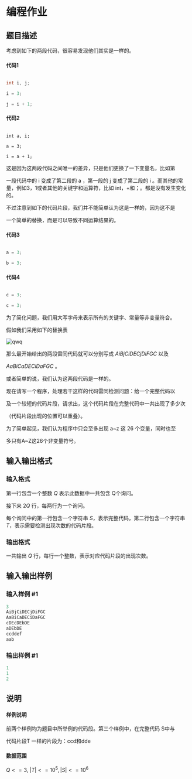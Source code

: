# 编程作业 

## 题目描述

考虑到如下的两段代码，很容易发现他们其实是一样的。

#### 代码1

```cpp

int i, j;

i = 3;

j = i + 1;

```

#### 代码2

```

int a, i;

a = 3;

i = a + 1;

```

这是因为这两段代码之间唯一的差异，只是他们更换了一下变量名，比如第

一段代码中的 i 变成了第二段的 a ，第一段的 j 变成了第二段的 i 。而其他的常量，例如3，1或者其他的关键字和运算符，比如 int，+和；。都是没有发生变化的。

不过注意到如下的代码片段，我们并不能简单认为这是一样的，因为这不是

一个简单的替换，而是可以导致不同运算结果的。

#### 代码3

```cpp

a = 3;

b = 3;

```

#### 代码4

```cpp

c = 3;

c = 3;

```

为了简化问题，我们用大写字母来表示所有的关键字、常量等非变量符合。

假如我们采用如下的替换表

![qwq](https://cdn.luogu.com.cn/upload/pic/54051.png)

那么最开始给出的两段雷同代码就可以分别写成 $AiBjCiDECjDiFGC$ 以及

$AaBiCaDECiDaFGC$ 。

或者简单的说，我们认为这两段代码是一样的。

现在请写一个程序，处理若干这样的代码雷同检测问题：给一个完整代码以

及一个较短的代码片段，请求出，这个代码片段在完整代码中一共出现了多少次

（代码片段出现的位置可以重叠）。

为了简单起见，我们认为程序中只会至多出现 a~z 这 26 个变量，同时也至

多只有A~Z这26个非变量符号。

## 输入输出格式

### 输入格式

第一行包含一个整数 $Q$ 表示此数据中一共包含 Q个询问。

接下来 $2Q$ 行，每两行为一个询问。

每个询问中的第一行包含一个字符串 $S$，表示完整代码，第二行包含一个字符串 $T$，表示需要检测出现次数的代码片段。

### 输出格式

一共输出 $Q$ 行，每行一个整数，表示对应代码片段的出现次数。

## 输入输出样例

### 输入样例 #1

```cpp
3
AiBjCiDECjDiFGC
AaBiCaDECiDaFGC
cDEcDEbDE
aDEbDE
ccddef
aab
```


### 输出样例 #1

```cpp
1
1
2
```


## 说明

#### 样例说明

前两个样例均为题目中所举例的代码段。第三个样例中，在完整代码 S中与

代码片段T 一样的片段为：ccd和dde

#### 数据范围

$Q<=3,~|T|<=10^5,|S|<=10^6$

